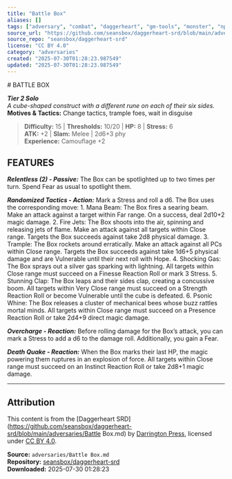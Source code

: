 ```yaml
---
title: "Battle Box"
aliases: []
tags: ["adversary", "combat", "daggerheart", "gm-tools", "monster", "npc", "reference", "srd", "ttrpg"]
source_url: "https://github.com/seansbox/daggerheart-srd/blob/main/adversaries/Battle Box.md"
source_repo: "seansbox/daggerheart-srd"
license: "CC BY 4.0"
category: "adversaries"
created: "2025-07-30T01:28:23.987549"
updated: "2025-07-30T01:28:23.987549"
---
```


﻿# BATTLE BOX

***Tier 2 Solo***  
*A cube-shaped construct with a different rune on each of their six sides.*  
**Motives & Tactics:** Change tactics, trample foes, wait in disguise

> **Difficulty:** 15 | **Thresholds:** 10/20 | **HP:** 8 | **Stress:** 6  
> **ATK:** +2 | **Slam:** Melee | 2d6+3 phy  
> **Experience:** Camouflage +2

## FEATURES

***Relentless (2) - Passive:*** The Box can be spotlighted up to two times per turn. Spend Fear as usual to spotlight them.

***Randomized Tactics - Action:*** Mark a Stress and roll a d6. The Box uses the corresponding move: 1. Mana Beam: The Box fires a searing beam. Make an attack against a target within Far range. On a success, deal 2d10+2 magic damage. 2. Fire Jets: The Box shoots into the air, spinning and releasing jets of flame. Make an attack against all targets within Close range. Targets the Box succeeds against take 2d8 physical damage. 3. Trample: The Box rockets around erratically. Make an attack against all PCs within Close range. Targets the Box succeeds against take 1d6+5 physical damage and are Vulnerable until their next roll with Hope. 4. Shocking Gas: The Box sprays out a silver gas sparking with lightning. All targets within Close range must succeed on a Finesse Reaction Roll or mark 3 Stress. 5. Stunning Clap: The Box leaps and their sides clap, creating a concussive boom. All targets within Very Close range must succeed on a Strength Reaction Roll or become Vulnerable until the cube is defeated. 6. Psonic Whine: The Box releases a cluster of mechanical bees whose buzz rattles mortal minds. All targets within Close range must succeed on a Presence Reaction Roll or take 2d4+9 direct magic damage.

***Overcharge - Reaction:*** Before rolling damage for the Box’s attack, you can mark a Stress to add a d6 to the damage roll. Additionally, you gain a Fear.

***Death Quake - Reaction:*** When the Box marks their last HP, the magic powering them ruptures in an explosion of force. All targets within Close range must succeed on an Instinct Reaction Roll or take 2d8+1 magic damage.

---

## Attribution

This content is from the [Daggerheart SRD](https://github.com/seansbox/daggerheart-srd/blob/main/adversaries/Battle Box.md) by [Darrington Press](https://darringtonpress.com/), licensed under [CC BY 4.0](https://creativecommons.org/licenses/by/4.0/).

**Source:** `adversaries/Battle Box.md`  
**Repository:** [seansbox/daggerheart-srd](https://github.com/seansbox/daggerheart-srd)  
**Downloaded:** 2025-07-30 01:28:23

